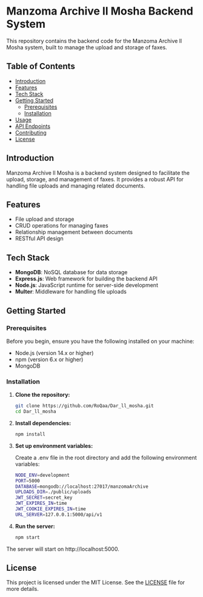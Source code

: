 # Manzoma Archive ll Mosha Backend System

This repository contains the backend code for the Manzoma Archive ll Mosha system, built to manage the upload and storage of faxes.

## Table of Contents

- [Introduction](#introduction)
- [Features](#features)
- [Tech Stack](#tech-stack)
- [Getting Started](#getting-started)
  - [Prerequisites](#prerequisites)
  - [Installation](#installation)
- [Usage](#usage)
- [API Endpoints](#api-endpoints)
- [Contributing](#contributing)
- [License](#license)

## Introduction

Manzoma Archive ll Mosha is a backend system designed to facilitate the upload, storage, and management of faxes. It provides a robust API for handling file uploads and managing related documents.

## Features

- File upload and storage
- CRUD operations for managing faxes
- Relationship management between documents
- RESTful API design

## Tech Stack

- **MongoDB**: NoSQL database for data storage
- **Express.js**: Web framework for building the backend API
- **Node.js**: JavaScript runtime for server-side development
- **Multer**: Middleware for handling file uploads

## Getting Started

### Prerequisites

Before you begin, ensure you have the following installed on your machine:

- Node.js (version 14.x or higher)
- npm (version 6.x or higher)
- MongoDB

### Installation

1. **Clone the repository:**

   ```bash
   git clone https://github.com/RoQaa/Dar_ll_mosha.git
   cd Dar_ll_mosha
2. **Install dependencies:**
    ```bash
    npm install

3. **Set up environment variables:**

    Create a .env file in the root directory and add the following 
    environment variables:
    ```bash
    NODE_ENV=development
    PORT=5000
    DATABASE=mongodb://localhost:27017/manzomaArchive
    UPLOADS_DIR=./public/uploads
    JWT_SECRET=secret_key
    JWT_EXPIRES_IN=time
    JWT_COOKIE_EXPIRES_IN=time
    URL_SERVER=127.0.0.1:5000/api/v1

4. **Run the server:**
    ```bash
    npm start
The server will start on http://localhost:5000.
    
## License

This project is licensed under the MIT License. See the [LICENSE](LICENSE) file for more details.



